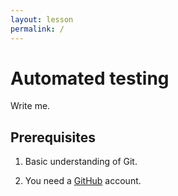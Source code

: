 ```yaml
---
layout: lesson
permalink: /
---
```


# Automated testing

Write me.


## Prerequisites

1. Basic understanding of Git.

2. You need a [GitHub](https://github.com) account.
